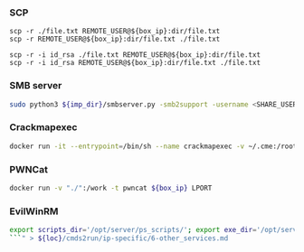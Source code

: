 ### SCP

```
scp -r ./file.txt REMOTE_USER@${box_ip}:dir/file.txt
scp -r REMOTE_USER@${box_ip}:dir/file.txt ./file.txt

scp -r -i id_rsa ./file.txt REMOTE_USER@${box_ip}:dir/file.txt
scp -r -i id_rsa REMOTE_USER@${box_ip}:dir/file.txt ./file.txt
```
### SMB server

```bash
sudo python3 ${imp_dir}/smbserver.py -smb2support -username <SHARE_USER> -password <SHARE_PASS> -ip $attack_ip <SHARE_NAME> <SHARE_PATH>
```


### Crackmapexec

```bash
docker run -it --entrypoint=/bin/sh --name crackmapexec -v ~/.cme:/root/.cme byt3bl33d3r/crackmapexec
```

### PWNCat
```bash
docker run -v "./":/work -t pwncat ${box_ip} LPORT
```

### EvilWinRM

```bash
export scripts_dir='/opt/server/ps_scripts/'; export exe_dir='/opt/server/exe/'; docker run --rm -ti --name evil-winrm -v ${scripts_dir}:/ps1_scripts -v ${exe_dir}:/exe_files -v ${pwd}:/data oscarakaelvis/evil-winrm
```" > ${loc}/cmds2run/ip-specific/6-other_services.md